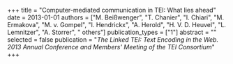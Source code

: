 +++
title = "Computer-mediated communication in TEI: What lies ahead"
date = 2013-01-01
authors = ["M. Beißwenger", "T. Chanier", "I. Chiari", "M. Ermakova", "M. v. Gompel", "I. Hendrickx", "A. Herold", "H. V. D. Heuvel", "L. Lemnitzer", "A. Storrer", " others"]
publication_types = ["1"]
abstract = ""
selected = false
publication = "*The Linked TEI: Text Encoding in the Web. 2013 Annual Conference and Members' Meeting of the TEI Consortium*"
+++

